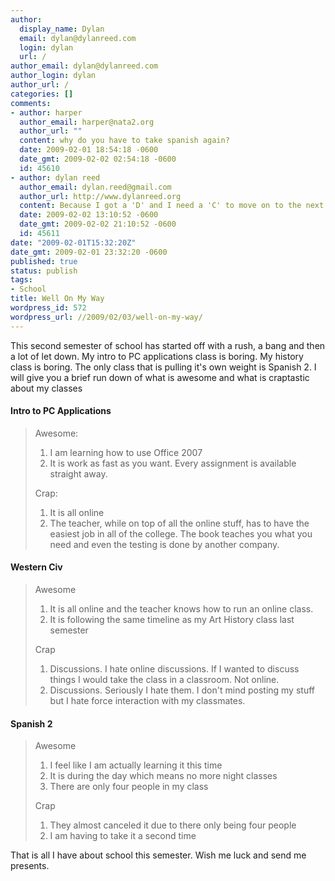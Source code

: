 ```yaml
---
author:
  display_name: Dylan
  email: dylan@dylanreed.com
  login: dylan
  url: /
author_email: dylan@dylanreed.com
author_login: dylan
author_url: /
categories: []
comments:
- author: harper
  author_email: harper@nata2.org
  author_url: ""
  content: why do you have to take spanish again?
  date: 2009-02-01 18:54:18 -0600
  date_gmt: 2009-02-02 02:54:18 -0600
  id: 45610
- author: dylan reed
  author_email: dylan.reed@gmail.com
  author_url: http://www.dylanreed.org
  content: Because I got a 'D' and I need a 'C' to move on to the next level
  date: 2009-02-02 13:10:52 -0600
  date_gmt: 2009-02-02 21:10:52 -0600
  id: 45611
date: "2009-02-01T15:32:20Z"
date_gmt: 2009-02-01 23:32:20 -0600
published: true
status: publish
tags:
- School
title: Well On My Way
wordpress_id: 572
wordpress_url: //2009/02/03/well-on-my-way/
---
```


This second semester of school has started off with a rush, a bang and then a lot of let down. My intro to PC applications class is boring. My history class is boring. The only class that is pulling it's own weight is Spanish 2. I will give you a brief run down of what is awesome and what is craptastic about my classes

  


#### Intro to PC Applications

  


> Awesome:
> 
>   1. I am learning how to use Office 2007
>   2. It is work as fast as you want. Every assignment is available straight away.
> 
> Crap:
> 
>   1. It is all online
>   2. The teacher, while on top of all the online stuff, has to have the easiest job in all of the college. The book teaches you what you need and even the testing is done by another company.

  


#### Western Civ

  


> Awesome
> 
>   1. It is all online and the teacher knows how to run an online class.
>   2. It is following the same timeline as my Art History class last semester
> 
> Crap
> 
>   1. Discussions. I hate online discussions. If I wanted to discuss things I would take the class in a classroom. Not online.
>   2. Discussions. Seriously I hate them. I don't mind posting my stuff but I hate force interaction with my classmates. 

  


#### Spanish 2

  


> Awesome
> 
>   1. I feel like I am actually learning it this time
>   2. It is during the day which means no more night classes
>   3. There are only four people in my class
> 
> Crap
> 
>   1. They almost canceled it due to there only being four people
>   2. I am having to take it a second time

That is all I have about school this semester. Wish me luck and send me presents. 
